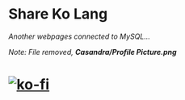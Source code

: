 # Share Ko Lang

*Another webpages connected to MySQL...*

*Note: File removed, **Casandra/Profile Picture.png***

# [![ko-fi](https://ko-fi.com/img/githubbutton_sm.svg)](https://ko-fi.com/J3J123MH0)
